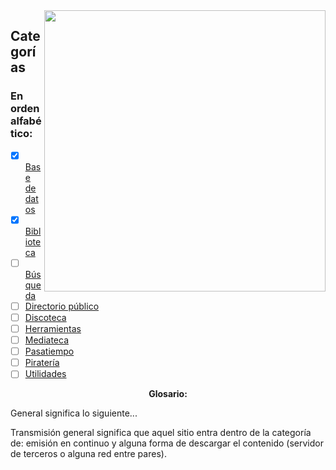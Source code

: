 <img src="https://i.imgur.com/4iRkjoR.png" align="right" width="450">

## Categorías
### En orden alfabético:

- [X] [Base de datos](notes/basededatos.md)
- [x] [Biblioteca](notes/biblioteca.md)
- [ ] [Búsqueda](notes/busqueda.md)
- [ ] [Directorio público](notes/directoriopublico.md)
- [ ] [Discoteca](notes/discoteca.md)
- [ ] [Herramientas](notes/herramienta.md)
- [ ] [Mediateca](notes/mediateca.md)
- [ ] [Pasatiempo](notes/pasatiempo.md)
- [ ] [Piratería](notes/pirateria.md)
- [ ] [Utilidades](notes/utilidades.md)

<p align=center>
  <b>Glosario:</b><br>
  
  <a>General significa lo siguiente...</a>
  
  <a>Transmisión general</a> significa que aquel sitio entra dentro de la categoría de: emisión en continuo y alguna forma de descargar el contenido (servidor de terceros o alguna red entre pares).</a>
  <br><br>
</p>
